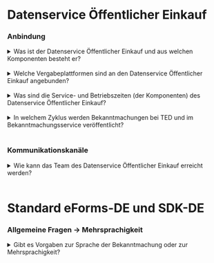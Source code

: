 
# Datenservice Öffentlicher Einkauf

### Anbindung

<details>
<summary>
Was ist der Datenservice Öffentlicher Einkauf und aus welchen Komponenten besteht er?
</summary>

**[Redaktionssystem](https://resy.datenservice-oeffentlicher-einkauf.de/)**: Das Redaktionssystem ist ein Angebot für Vergabestellen und beispielsweise Dienstleister von öffentlichen Auftraggebern oder Zuwendungsempfängern, die kein elektronisches Vergabesystem nutzen.
Mit dem Redaktionssystem können Bekanntmachungen zu europaweiten Vergabeverfahren erfasst, bearbeitet, korrigiert und über den Vermittlungsdienst an TED versendet werden.
<br>
**[Vermittlungsdienst](https://ozg-vermittlungsdienst.de/)**: Der Vermittlungsdienst ist eine reine technische Schnittstelle zur Annahme, Validierung und Weiterleitung von Bekanntmachungen an TED und den Bekanntmachungsservice. Er bietet KEINE Oberfläche zum Erstellen von Bekanntmachungen! Es ist ausschließlich eine Maschine-zu-Maschine Kommunikation möglich, wie z.B. mit einer Vergabestellensoftware.
Diese Anbindung wird durch den Fachverfahrenshersteller durchgeführt.
<br>
**[Self-Service Portal](https://github.com/EFA-FHB/ozg-vermittlungsdienst-doku/blob/main/documentation/SSP.md)**: Das Self-Service-Portal (SSP) ist eine Web-Oberfläche für das Accountmanagement von Accounts des Vermittlungsdienstes. Primär genutzt wird es durch Fachverfahrenshersteller zur Ansicht der Statusinformationen von eingelieferten Bekanntmachungen in einem Dashboard.
<br>
**[Bekanntmachungsservice](https://oeffentlichevergabe.de/)**: Im Bekanntmachungsservice werden alle über den eSender-HUB versendeten EU-weiten und nationalen Bekanntmachungen veröffentlicht. Der Bekanntmachungsservice bietet eine Vielzahl an Recherchemöglichkeiten, damit Bietende ihrem Leistungsspektrum entsprechend zielgenau Bekanntmachungen finden können. Mit Nutzung des ELSTER-Unternehmenskontos stehen zudem weitere Komfortfunktionen wie Speicherung von Suchfunktionen und Benachrichtigungsservices zur Verfügung.
Des Weiteren können die Daten des Bekanntmachungsservice über eine Open Data Schnittstelle in den Formaten eForms-DE, CSV und OCDS nachgenutzt werden.
</details>
<br>

<details>
<summary>
Welche Vergabeplattformen sind an den Datenservice Öffentlicher Einkauf angebunden?
</summary>
Derzeit sind rund 87 Vergabeplattformen aus dem gesamten Bundesgebiet an den Datenservice Öffentlicher Einkauf (DÖE) angebunden. Über diese Anbindungen werden die Bekanntmachungen aus den verschiedenen regionalen und bundesweiten Vergabeplattformen zentral zusammengeführt und bereitgestellt.
</details>
<br>

<details>
<summary>
Was sind die Service- und Betriebszeiten (der Komponenten) des Datenservice Öffentlicher Einkauf?
</summary>
Die Produktiv- und Staging- (Test-)Umgebungen des Datenservice Öffentlicher Einkauf (DÖE) sind rund um die Uhr (24/7) verfügbar. Die Preview-Umgebung steht ebenfalls zu Testzwecken zur Verfügung, ist jedoch nur täglich von 6:00 bis 20:00 Uhr erreichbar.
</details>
<br>

<details>
<summary>
In welchem Zyklus werden Bekanntmachungen bei TED und im Bekanntmachungsservice veröffentlicht?
</summary>
Grundsätzlich werden alle übermittelten Bekanntmachungen ohne Verzögerung an TED bzw. den Bekanntmachungsservice zugestellt. EU-weite Bekanntmachungen müssen zunächst auf TED veröffentlicht werden. Erst nachdem TED die Veröffentlichung abgeschlossen und den Status „PUBLISHED“ zurückgemeldet hat, erfolgt die Weiterleitung dieser Bekanntmachungen an den Bekanntmachungsservice. Der Datenservice Öffentlicher Einkauf (DÖE) wartet dabei bis zu 48 Stunden auf die Veröffentlichung bei TED. Erfolgt innerhalb dieses Zeitraums keine Rückmeldung über die Publizierung, wird die Bekanntmachung dennoch an den Bekanntmachungsservice weitergeleitet. TED selbst unterliegt internen Veröffentlichungsregeln: Bekanntmachungen, die an einem Tag zugestellt und akzeptiert werden, erscheinen frühestens am folgenden Tag auf der Plattform. Eine Ausnahme bilden Wochenenden, da an Samstagen und Sonntagen üblicherweise keine Publizierungen erfolgen. In diesen Fällen werden die Bekanntmachungen am darauffolgenden Montag veröffentlicht. Eine weitere Ausnahme bilden sogenannte „lawfulness warnings“. In diesen Fällen behält sich TED vor, eine Bekanntmachung manuell zu prüfen, bevor sie veröffentlicht wird. Diese Prüfung kann bis zu fünf Tage in Anspruch nehmen.
</details>
<br>

### Kommunikationskanäle

<details>
<summary>
Wie kann das Team des Datenservice Öffentlicher Einkauf erreicht werden?
</summary>
Das Team ist über das folgende [Kontaktformular](https://portal.ozg-vermittlungsdienst.de/contact) zu erreichen.
</details>
<br>


# Standard eForms-DE und SDK-DE

### Allgemeine Fragen -> Mehrsprachigkeit
<details>
<summary>
Gibt es Vorgaben zur Sprache der Bekanntmachung oder zur Mehrsprachigkeit?
</summary>
Es gibt zwar keine Aussage zur Wahl der Sprache von Ausschreibungen in der Vergabeordnung, jedoch ist nach § 23 Abs. 1 Verwaltungsverfahrensgesetz (VwVfG) die Amtssprache deutsch. Dementsprechend ist zu erwarten, dass deutsche Behörden ihre Unterlagen immer mindestens in deutscher Sprache ausfertigen müssen. Mehrsprachigkeit ist natürlich möglich und erlaubt. Für Veröffentlichende Entitäten, die nicht als Behörde klassifiziert werden, ist die Veröffentlichung auch ohne deutsche Sprache in Ordnung.
</details>
<br>
